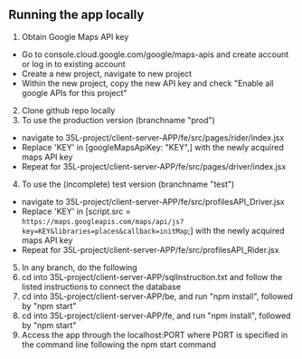 ## Running the app locally
1. Obtain Google Maps API key
  - Go to console.cloud.google.com/google/maps-apis and create account or log in to existing account
  - Create a new project, navigate to new project
  - Within the new project, copy the new API key and check "Enable all google APIs for this project"

2. Clone github repo locally<br>
3. To use the production version (branchname "prod")
  - navigate to 35L-project/client-server-APP/fe/src/pages/rider/index.jsx
  - Replace 'KEY' in [googleMapsApiKey: "KEY",] with the newly acquired maps API key
  - Repeat for  35L-project/client-server-APP/fe/src/pages/driver/index.jsx
4. To use the (incomplete) test version (branchname "test")
  - navigate to 35L-project/client-server-APP/fe/src/profilesAPI_Driver.jsx
  - Replace 'KEY' in [script.src = `https://maps.googleapis.com/maps/api/js?key=KEY&libraries=places&callback=initMap`;] with the newly acquired maps API key
  - Repeat for 35L-project/client-server-APP/fe/src/profilesAPI_Rider.jsx
5. In any branch, do the following
6. cd into 35L-project/client-server-APP/sqlInstruction.txt and follow the listed instructions to connect the database
7. cd into 35L-project/client-server-APP/be, and run "npm install", followed by "npm start"
8. cd into 35L-project/client-server-APP/fe, and run "npm install", followed by "npm start"
9. Access the app through the localhost:PORT where PORT is specified in the command line following the npm start command
